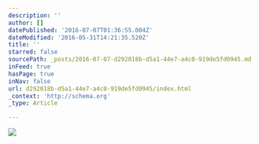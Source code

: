 ```yaml
---
description: ''
author: []
datePublished: '2016-07-07T01:36:55.004Z'
dateModified: '2016-05-31T14:21:35.520Z'
title: ''
starred: false
sourcePath: _posts/2016-07-07-d292018b-d5a1-44e7-a4c0-919de5fd0945.md
inFeed: true
hasPage: true
inNav: false
url: d292018b-d5a1-44e7-a4c0-919de5fd0945/index.html
_context: 'http://schema.org'
_type: Article

---
```

![](https://the-grid-user-content.s3-us-west-2.amazonaws.com/78ec0d15-35a8-4003-8f8b-643bd48c8f3b.jpg)